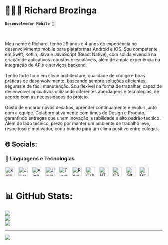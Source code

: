

# 👨🏻‍💻 Richard Brozinga

**`Desenvolvedor Mobile 📱`**

<br><br>Meu nome é Richard, tenho 29 anos e 4 anos de experiência no desenvolvimento mobile para plataformas Android e iOS. Sou competente em Swift, Kotlin, Java e JavaScript (React Native), com sólida vivência na criação de aplicativos robustos e escaláveis, além de ampla experiência na integração de APIs e serviços backend.<br><br>Tenho forte foco em clean architecture, qualidade de código e boas práticas de desenvolvimento, buscando sempre soluções eficientes, seguras e de fácil manutenção. Sou flexível na forma de trabalhar, capaz de desenvolver aplicativos utilizando diferentes abordagens e tecnologias, de acordo com as necessidades do projeto.<br><br>Gosto de encarar novos desafios, aprender continuamente e evoluir junto com a equipe. Colaboro ativamente com times de Design e Produto, garantindo entregas que unem inovação, usabilidade e alto padrão técnico. Além do lado técnico, prezo por manter um ambiente de trabalho leve, respeitoso e motivador, contribuindo para um clima positivo entre colegas.


## 🌐 Socials:

### 🤖 Linguagens e Tecnologias

<img 
    align="left" 
    alt="kotlin" 
    title="kotlin"
    width="30px" 
    style="padding-right: 10px;" 
    src="https://cdn.jsdelivr.net/gh/devicons/devicon@latest/icons/kotlin/kotlin-original.svg" 
/>

<img 
    align="left" 
    alt="Java" 
    title="Java"
    width="30px" 
    style="padding-right: 10px;" 
    src="https://cdn.jsdelivr.net/gh/devicons/devicon@latest/icons/java/java-original.svg" 
/>

<img 
    align="left" 
    alt="Android" 
    title="Android"
    width="30px" 
    style="padding-right: 10px;" 
    src="https://cdn.jsdelivr.net/gh/devicons/devicon@latest/icons/android/android-original.svg" 
/>

<img 
    align="left" 
    alt="JavaScript" 
    title="JavaScript"
    width="30px" 
    style="padding-right: 10px;" 
    src="https://cdn.jsdelivr.net/gh/devicons/devicon@latest/icons/javascript/javascript-original.svg" 
/>

<img 
    align="left" 
    alt="TypeScript"
    title="TypeScript" 
    width="30px" 
    style="padding-right: 10px;" 
    src="https://cdn.jsdelivr.net/gh/devicons/devicon@latest/icons/typescript/typescript-original.svg" 
/>

<img 
    align="left" 
    alt="React Native"
    title="React Native" 
    width="30px" 
    style="padding-right: 10px;" 
    src="https://cdn.jsdelivr.net/gh/devicons/devicon@latest/icons/react/react-original.svg" 
/>

<img 
    align="left" 
    alt="Csharp" 
    title="Csharp"
    width="30px" 
    style="padding-right: 10px;" 
    src="https://cdn.jsdelivr.net/gh/devicons/devicon@latest/icons/csharp/csharp-original.svg" 
/>

<img 
    align="left" 
    alt="HTML"
    title="HTML" 
    width="30px" 
    style="padding-right: 10px;" 
    src="https://cdn.jsdelivr.net/gh/devicons/devicon@latest/icons/html5/html5-original.svg" 
/>
<img 
    align="left" 
    alt="CSS" 
    title="CSS"
    width="30px" 
    style="padding-right: 10px;" 
    src="https://cdn.jsdelivr.net/gh/devicons/devicon@latest/icons/css3/css3-original.svg" 
/>

<img 
    align="left" 
    alt="Git Hub" 
    title="Git Hub"
    width="30px" 
    style="padding-right: 10px;" 
    src="https://cdn.jsdelivr.net/gh/devicons/devicon@latest/icons/github/github-original.svg" 
/>

<img 
    align="left" 
    alt="Git" 
    title="Git"
    width="30px" 
    style="padding-right: 10px;" 
    src="https://cdn.jsdelivr.net/gh/devicons/devicon@latest/icons/git/git-original.svg" 
/>

<br/>
<br/>

# 📊 GitHub Stats:
![](https://github-readme-stats.vercel.app/api?username=Rbrozinga&theme=tokyonight&hide_border=false&include_all_commits=true&count_private=true)<br/>
![](https://nirzak-streak-stats.vercel.app/?user=Rbrozinga&theme=tokyonight&hide_border=false)<br/>
![](https://github-readme-stats.vercel.app/api/top-langs/?username=Rbrozinga&theme=tokyonight&hide_border=false&include_all_commits=true&count_private=true&layout=compact)

---
[![](https://visitcount.itsvg.in/api?id=Rbrozinga&icon=0&color=0)](https://visitcount.itsvg.in)

<!-- Proudly created with GPRM ( https://gprm.itsvg.in ) -->
